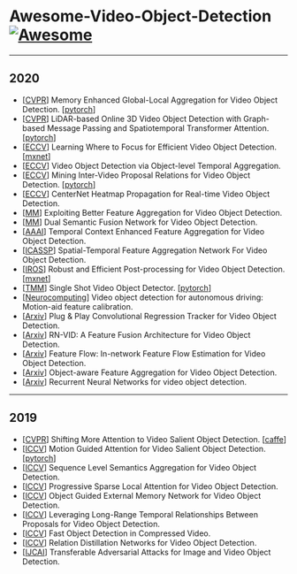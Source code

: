 # Awesome-Video-Object-Detection[![Awesome](https://awesome.re/badge.svg)](https://awesome.re)


---
## 2020
- [[CVPR](https://arxiv.org/pdf/2003.12063.pdf)] Memory Enhanced Global-Local Aggregation for Video Object Detection. [[pytorch](https://github.com/Scalsol/mega.pytorch)] 
- [[CVPR](https://arxiv.org/pdf/2004.01389v1.pdf)] LiDAR-based Online 3D Video Object Detection with Graph-based Message Passing and Spatiotemporal Transformer Attention. [[pytorch](https://github.com/yinjunbo/3DVID)] 
- [[ECCV](https://arxiv.org/pdf/1911.05253.pdf)] Learning Where to Focus for Efficient Video Object Detection. [[mxnet](https://github.com/jiangzhengkai/LSTS)] 
- [[ECCV](http://www.ecva.net/papers/eccv_2020/papers_ECCV/papers/123590154.pdf)] Video Object Detection via Object-level Temporal Aggregation.
- [[ECCV](http://www.ecva.net/papers/eccv_2020/papers_ECCV/papers/123660426.pdf)] Mining Inter-Video Proposal Relations for Video Object Detection. [[pytorch](https://github.com/youthHan/HVRNet)] 
- [[ECCV](http://www.ecva.net/papers/eccv_2020/papers_ECCV/papers/123700222.pdf)] CenterNet Heatmap Propagation for Real-time Video Object Detection.
- [[MM](https://dl.acm.org/doi/pdf/10.1145/3394171.3413927)] Exploiting Better Feature Aggregation for Video Object Detection.
- [[MM](https://dl.acm.org/doi/pdf/10.1145/3394171.3413583)] Dual Semantic Fusion Network for Video Object Detection.
- [[AAAI](https://ojs.aaai.org//index.php/AAAI/article/view/6727)] Temporal Context Enhanced Feature Aggregation for Video Object Detection.
- [[ICASSP](https://ieeexplore.ieee.org/document/9054080)] Spatial-Temporal Feature Aggregation Network For Video Object Detection.
- [[IROS](https://arxiv.org/pdf/2009.11050.pdf)] Robust and Efficient Post-processing for Video Object Detection. [[mxnet](https://github.com/AlbertoSabater/Robust-and-efficient-post-processing-for-video-object-detection)] 
- [[TMM](https://arxiv.org/abs/2007.03560)] Single Shot Video Object Detector. [[pytorch](https://github.com/ddjiajun/SSVD)] 
- [[Neurocomputing](https://www.sciencedirect.com/science/article/pii/S0925231220308626)] Video object detection for autonomous driving: Motion-aid feature calibration.
- [[Arxiv](https://arxiv.org/pdf/2003.00981.pdf)] Plug & Play Convolutional Regression Tracker for Video Object Detection.
- [[Arxiv](https://arxiv.org/abs/2003.10898)] RN-VID: A Feature Fusion Architecture for Video Object Detection.
- [[Arxiv](https://arxiv.org/pdf/2009.09660.pdf)] Feature Flow: In-network Feature Flow Estimation for Video Object Detection.
- [[Arxiv](https://arxiv.org/pdf/2010.12573.pdf)] Object-aware Feature Aggregation for Video Object Detection.
- [[Arxiv](https://arxiv.org/pdf/2010.15740.pdf)] Recurrent Neural Networks for video object detection.
---
## 2019
- [[CVPR](https://openaccess.thecvf.com/content_CVPR_2019/papers/Fan_Shifting_More_Attention_to_Video_Salient_Object_Detection_CVPR_2019_paper.pdf)] Shifting More Attention to Video Salient Object Detection. [[caffe](https://github.com/DengPingFan/DAVSOD)] 
- [[ICCV](https://openaccess.thecvf.com/content_ICCV_2019/papers/Li_Motion_Guided_Attention_for_Video_Salient_Object_Detection_ICCV_2019_paper.pdf)] Motion Guided Attention for Video Salient Object Detection. [[pytorch](https://github.com/lhaof/Motion-Guided-Attention)] 
- [[ICCV](https://openaccess.thecvf.com/content_ICCV_2019/papers/Wu_Sequence_Level_Semantics_Aggregation_for_Video_Object_Detection_ICCV_2019_paper.pdf)] Sequence Level Semantics Aggregation for Video Object Detection.
- [[ICCV](https://openaccess.thecvf.com/content_ICCV_2019/papers/Guo_Progressive_Sparse_Local_Attention_for_Video_Object_Detection_ICCV_2019_paper.pdf)] Progressive Sparse Local Attention for Video Object Detection.
- [[ICCV](https://openaccess.thecvf.com/content_ICCV_2019/papers/Deng_Object_Guided_External_Memory_Network_for_Video_Object_Detection_ICCV_2019_paper.pdf)] Object Guided External Memory Network for Video Object Detection.
- [[ICCV](https://openaccess.thecvf.com/content_ICCV_2019/papers/Shvets_Leveraging_Long-Range_Temporal_Relationships_Between_Proposals_for_Video_Object_Detection_ICCV_2019_paper.pdf)] Leveraging Long-Range Temporal Relationships Between Proposals for Video Object Detection.
- [[ICCV](https://openaccess.thecvf.com/content_ICCV_2019/papers/Wang_Fast_Object_Detection_in_Compressed_Video_ICCV_2019_paper.pdf)] Fast Object Detection in Compressed Video.
- [[ICCV](https://openaccess.thecvf.com/content_ICCV_2019/papers/Deng_Relation_Distillation_Networks_for_Video_Object_Detection_ICCV_2019_paper.pdf)] Relation Distillation Networks for Video Object Detection.
- [[IJCAI](https://www.ijcai.org/Proceedings/2019/0134.pdf)] Transferable Adversarial Attacks for Image and Video Object Detection.
